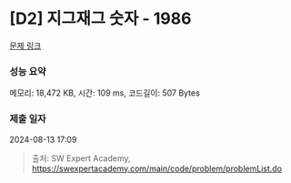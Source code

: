 # [D2] 지그재그 숫자 - 1986 

[문제 링크](https://swexpertacademy.com/main/code/problem/problemDetail.do?contestProbId=AV5PxmBqAe8DFAUq) 

### 성능 요약

메모리: 18,472 KB, 시간: 109 ms, 코드길이: 507 Bytes

### 제출 일자

2024-08-13 17:09



> 출처: SW Expert Academy, https://swexpertacademy.com/main/code/problem/problemList.do